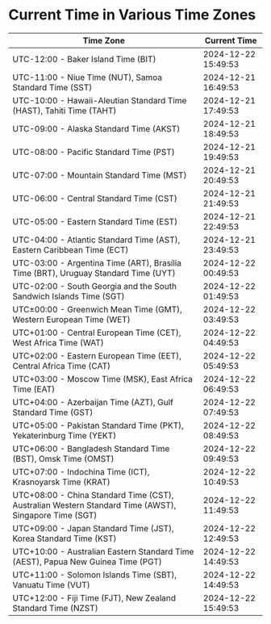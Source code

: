 # Current Time in Various Time Zones

| Time Zone | Current Time |
|-----------|--------------|
| UTC-12:00 - Baker Island Time (BIT) | 2024-12-22 15:49:53 |
| UTC-11:00 - Niue Time (NUT), Samoa Standard Time (SST) | 2024-12-21 16:49:53 |
| UTC-10:00 - Hawaii-Aleutian Standard Time (HAST), Tahiti Time (TAHT) | 2024-12-21 17:49:53 |
| UTC-09:00 - Alaska Standard Time (AKST) | 2024-12-21 18:49:53 |
| UTC-08:00 - Pacific Standard Time (PST) | 2024-12-21 19:49:53 |
| UTC-07:00 - Mountain Standard Time (MST) | 2024-12-21 20:49:53 |
| UTC-06:00 - Central Standard Time (CST) | 2024-12-21 21:49:53 |
| UTC-05:00 - Eastern Standard Time (EST) | 2024-12-21 22:49:53 |
| UTC-04:00 - Atlantic Standard Time (AST), Eastern Caribbean Time (ECT) | 2024-12-21 23:49:53 |
| UTC-03:00 - Argentina Time (ART), Brasília Time (BRT), Uruguay Standard Time (UYT) | 2024-12-22 00:49:53 |
| UTC-02:00 - South Georgia and the South Sandwich Islands Time (SGT) | 2024-12-22 01:49:53 |
| UTC±00:00 - Greenwich Mean Time (GMT), Western European Time (WET) | 2024-12-22 03:49:53 |
| UTC+01:00 - Central European Time (CET), West Africa Time (WAT) | 2024-12-22 04:49:53 |
| UTC+02:00 - Eastern European Time (EET), Central Africa Time (CAT) | 2024-12-22 05:49:53 |
| UTC+03:00 - Moscow Time (MSK), East Africa Time (EAT) | 2024-12-22 06:49:53 |
| UTC+04:00 - Azerbaijan Time (AZT), Gulf Standard Time (GST) | 2024-12-22 07:49:53 |
| UTC+05:00 - Pakistan Standard Time (PKT), Yekaterinburg Time (YEKT) | 2024-12-22 08:49:53 |
| UTC+06:00 - Bangladesh Standard Time (BST), Omsk Time (OMST) | 2024-12-22 09:49:53 |
| UTC+07:00 - Indochina Time (ICT), Krasnoyarsk Time (KRAT) | 2024-12-22 10:49:53 |
| UTC+08:00 - China Standard Time (CST), Australian Western Standard Time (AWST), Singapore Time (SGT) | 2024-12-22 11:49:53 |
| UTC+09:00 - Japan Standard Time (JST), Korea Standard Time (KST) | 2024-12-22 12:49:53 |
| UTC+10:00 - Australian Eastern Standard Time (AEST), Papua New Guinea Time (PGT) | 2024-12-22 14:49:53 |
| UTC+11:00 - Solomon Islands Time (SBT), Vanuatu Time (VUT) | 2024-12-22 14:49:53 |
| UTC+12:00 - Fiji Time (FJT), New Zealand Standard Time (NZST) | 2024-12-22 15:49:53 |
